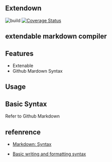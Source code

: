 ## Extendown 
![build](https://travis-ci.org/jeffwcx/extendown.svg?branch=master)
[![Coverage Status](https://coveralls.io/repos/github/jeffwcx/extendown/badge.svg?branch=master)](https://coveralls.io/github/jeffwcx/extendown?branch=master)
## extendable markdown compiler

## Features

+ Extenable
+ Github Mardown Syntax 

## Usage


## Basic Syntax

Refer to Github Markdown

## refenrence
+ [Markdown: Syntax](http://daringfireball.net/projects/markdown/syntax)

+ [Basic writing and formatting syntax](https://help.github.com/articles/basic-writing-and-formatting-syntax)




